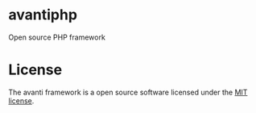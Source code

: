 # avantiphp
Open source PHP framework

# License
The avanti framework is a open source software licensed under the [MIT license](https://opensource.org/licenses/MIT).
